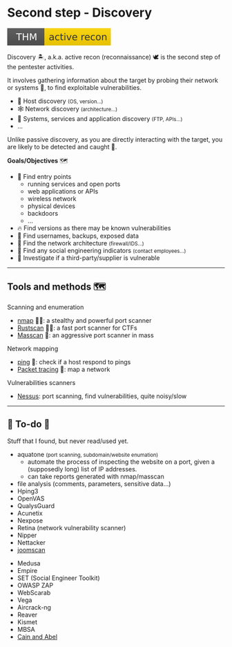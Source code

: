 # Second step - Discovery

[![activerecon](../../_badges/thm/activerecon.svg)](https://tryhackme.com/room/activerecon)

<div class="row row-cols-md-2"><div>

Discovery 🏝️, a.k.a. active recon (reconnaissance) 🕊️ is the second step of the pentester activities.

It involves gathering information about the target by probing their network or systems 🛶️, to find exploitable vulnerabilities.

* 🎯 Host discovery <small>(OS, version...)</small>
* 🕸️ Network discovery <small>(architecture...)</small>
* 🧭 Systems, services and application discovery <small>(FTP, APIs...)</small>
* ...

Unlike passive discovery, as you are directly interacting with the target, you are likely to be detected and caught 🚓.
</div><div>

**Goals/Objectives** 🗺️

* 🚪 Find entry points
  * running services and open ports
  * web applications or APIs
  * wireless network
  * physical devices
  * backdoors
  * ...
* 🔥 Find versions as there may be known vulnerabilities
* 🔑 Find usernames, backups, exposed data
* 🥅 Find the network architecture <small>(firewall/IDS...)</small>
* 💃 Find any social engineering indicators <small>(contact employees...)</small>
* 🌿 Investigate if a third-party/supplier is vulnerable
</div></div>

<hr class="sep-both">

## Tools and methods 🗺️

<div class="row row-cols-md-2"><div>

Scanning and enumeration

* [nmap](tools/nmap.md) 🚪🔥: a stealthy and powerful port scanner
* [Rustscan](tools/rustscan.md) 🚪🔥: a fast port scanner for CTFs
* [Masscan](tools/masscan.md) 🚪: an aggressive port scanner in mass

Network mapping

* [ping](tools/ping.md) 🥅: check if a host respond to pings
* [Packet tracing](tools/trace.md) 🥅: map a network
</div><div>

Vulnerabilities scanners

* [Nessus](tools/nessus.md): port scanning, find vulnerabilities, quite noisy/slow
</div></div>

<hr class="sep-both">

## 👻 To-do 👻

Stuff that I found, but never read/used yet.

<div class="row row-cols-md-2"><div>

* aquatone <small>(port scanning, subdomain/website enumation)</small>
  * automate the process of inspecting the website on a port, given a (supposedly long) list of IP addresses.
  * can take reports generated with nmap/masscan
* file analysis (comments, parameters, sensitive data...)
* Hping3
* OpenVAS
* QualysGuard
* Acunetix
* Nexpose
* Retina (network vulnerability scanner)
* Nipper
* Nettacker
* [joomscan](https://github.com/OWASP/joomscan)
</div><div>

* Medusa
* Empire
* SET (Social Engineer Toolkit)
* OWASP ZAP
* WebScarab
* Vega
* Aircrack-ng
* Reaver
* Kismet
* MBSA
* [Cain and Abel](https://github.com/xchwarze/Cain)
</div></div>